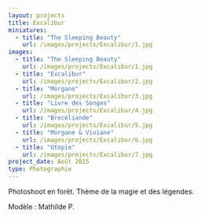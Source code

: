 ```yaml
---
layout: projects
title: Excalibur
miniatures:
  - title: "The Sleeping Beauty"
    url: /images/projects/Excalibur/1.jpg
images:
  - title: "The Sleeping Beauty"
    url: /images/projects/Excalibur/1.jpg
  - title: "Excalibur"
    url: /images/projects/Excalibur/2.jpg
  - title: "Morgane"
    url: /images/projects/Excalibur/3.jpg
  - title: "Livre des Songes"
    url: /images/projects/Excalibur/4.jpg
  - title: "Brocéliande"
    url: /images/projects/Excalibur/5.jpg
  - title: "Morgane & Viviane"
    url: /images/projects/Excalibur/6.jpg
  - title: "Utopie"
    url: /images/projects/Excalibur/7.jpg
project_date: Août 2015
type: Photographie
---
```

Photoshoot en forêt.
Thème de la magie et des légendes.

Modèle : Mathilde P.

  
  
  
  
  
